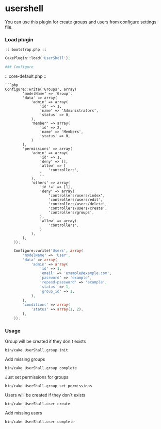 # usershell
You can use this plugin for create groups and users from configure settings file.


### Load plugin

```
:: bootstrap.php ::
```
```php
CakePlugin::load('UserShell');

### Configure

```
:: core-default.php ::
```
```php
Configure::write('Groups', array(
		'modelName' => 'Group',
		'data' => array(
			'admin' => array(
				'id' => 1,
				'name' => 'Administrators',
				'status' => 0,
			),
			'member' => array(
				'id' => 2,
				'name' => 'Members',
				'status' => 0,
			)
		),
		'permissions' => array(
			'admin' => array(
				'id' => 1,
				'deny' => [],
				'allow' => [
					'controllers',
				],
			),
			'others' => array(
				'id !=' => [1],
				'deny' => array(
					'controllers/users/index',
					'controllers/users/edit',
					'controllers/users/delete',
					'controllers/users/create',
					'controllers/groups',
				),
				'allow' => array(
					'controllers',
				)
			),
		),
	));
```

```php
	Configure::write('Users', array(
		'modelName' => 'User',
		'data' => array(
			'admin' => array(
				'id' => 1,
				'email' => 'example@example.com',
				'password' => 'example',
				'repead-password' => 'example',
				'status' => 1,
				'group_id' => 1,
			),
		),
		'conditions' => array(
			'status' => array(1, 2),
		),
	));
```


### Usage
    
Group will be created if they don`t exists    
```
bin/cake UserShall.group init
```

Add missing groups
```
bin/cake UserShall.group complete
```

Just set permissions for groups
```
bin/cake UserShall.group set_permissions
```

Users will be created if they don`t exists
```
bin/cake UserShall.user create
```

Add missing users
```
bin/cake UserShall.user complete
```